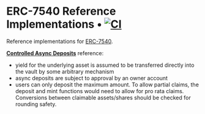 # ERC-7540 Reference Implementations • [![CI](https://github.com/transmissions11/foundry-template/actions/workflows/tests.yml/badge.svg)](https://github.com/transmissions11/foundry-template/actions/workflows/tests.yml)

Reference implementations for [ERC-7540](https://eips.ethereum.org/EIPS/eip-7540).

[**Controlled Async Deposits**](https://github.com/ERC4626-Alliance/ERC-7540-Reference/blob/main/src/ControlledAsyncDeposits.sol) reference:
  - yield for the underlying asset is assumed to be transferred directly into the vault by some arbitrary mechanism
  - async deposits are subject to approval by an owner account
  - users can only deposit the maximum amount.
  To allow partial claims, the deposit and mint functions would need to allow for pro rata claims.
  Conversions between claimable assets/shares should be checked for rounding safety.

